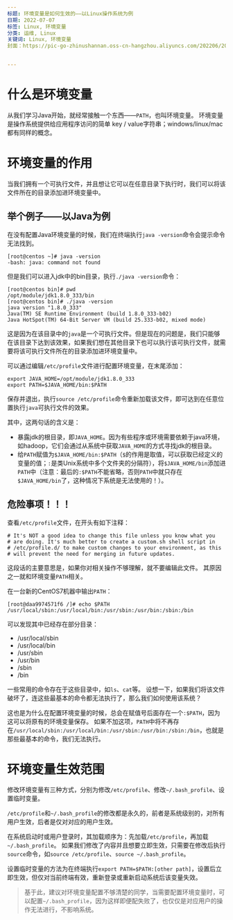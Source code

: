 ```yaml
---
标题: 环境变量是如何生效的——以Linux操作系统为例
日期: 2022-07-07
标签: Linux, 环境变量
分类: 运维, Linux
关键词: Linux, 环境变量
封面：https://pic-go-zhinushannan.oss-cn-hangzhou.aliyuncs.com/202206/202207071655634.png


---
```


# 什么是环境变量

从我们学习Java开始，就经常接触一个东西——`PATH`，也叫环境变量。
环境变量是操作系统提供给应用程序访问的简单 key / value字符串；windows/linux/mac都有同样的概念。

# 环境变量的作用

当我们拥有一个可执行文件，并且想让它可以在任意目录下执行时，我们可以将该文件所在的目录添加进环境变量中。

## 举个例子——以Java为例

在没有配置Java环境变量的时候，我们在终端执行`java -version`命令会提示命令无法找到。
```shell
[root@centos ~]# java -version
-bash: java: command not found
```

但是我们可以进入jdk中的bin目录，执行`./java -version`命令：
```shell
[root@centos bin]# pwd
/opt/module/jdk1.8.0_333/bin
[root@centos bin]# ./java -version
java version "1.8.0_333"
Java(TM) SE Runtime Environment (build 1.8.0_333-b02)
Java HotSpot(TM) 64-Bit Server VM (build 25.333-b02, mixed mode)
```

这是因为在该目录中的`java`是一个可执行文件。但是现在的问题是，我们只能够在该目录下达到该效果，如果我们想在其他目录下也可以执行该可执行文件，就需要将该可执行文件所在的目录添加进环境变量中。

可以通过编辑`/etc/profile`文件进行配置环境变量，在末尾添加：
```shell
export JAVA_HOME=/opt/module/jdk1.8.0_333
export PATH=$JAVA_HOME/bin:$PATH
```
保存并退出，执行`source /etc/profile`命令重新加载该文件，即可达到在任意位置执行`java`可执行文件的效果。

其中，这两句话的含义是：
- 暴露jdk的根目录，即`JAVA_HOME`。因为有些程序或环境需要依赖于java环境，如hadoop，它们会通过从系统中获取`JAVA_HOME`的方式寻找jdk的根目录。
- 给`PATH`赋值为`$JAVA_HOME/bin:$PATH`（`$`的作用是取值，可以获取已经定义的变量的值；`:`是类Unix系统中多个文件夹的分隔符），将`$JAVA_HOME/bin`添加进`PATH`中（注意：最后的`:$PATH`不能省略，否则`PATH`中就只存在`$JAVA_HOME/bin`了，这种情况下系统是无法使用的！）。


## 危险事项！！！

查看`/etc/profile`文件，在开头有如下注释：
```shell
# It's NOT a good idea to change this file unless you know what you
# are doing. It's much better to create a custom.sh shell script in
# /etc/profile.d/ to make custom changes to your environment, as this
# will prevent the need for merging in future updates.
```
这段话的主要意思是，如果你对相关操作不够理解，就不要编辑此文件。
其原因之一就和环境变量`PATH`相关。

在一台新的CentOS7机器中输出`PATH`：
```shell
[root@daa9974571f6 /]# echo $PATH
/usr/local/sbin:/usr/local/bin:/usr/sbin:/usr/bin:/sbin:/bin
```
可以发现其中已经存在部分目录：
- /usr/local/sbin
- /usr/local/bin
- /usr/sbin
- /usr/bin
- /sbin
- /bin

一些常用的命令存在于这些目录中，如`ls`、`cat`等。
设想一下，如果我们将该文件破坏了，连这些最基本的命令都无法执行了，那么我们如何使用该系统？

这也是为什么在配置环境变量的时候，总会在赋值号后面存在一个`:$PATH`，因为这可以将原有的环境变量保存。
如果不加这项，`PATH`中将不再存在`/usr/local/sbin:/usr/local/bin:/usr/sbin:/usr/bin:/sbin:/bin`，也就是那些最基本的命令，我们无法执行。

# 环境变量生效范围

修改环境变量有三种方式，分别为修改`/etc/profile`、修改`~/.bash_profile`、设置临时变量。

`/etc/profile`和`~/.bash_profile`的修改都是永久的，前者是系统级别的，对所有用户生效，后者是仅对对应的用户生效。

在系统启动时或用户登录时，其加载顺序为：先加载`/etc/profile`，再加载`~/.bash_profile`。
如果我们修改了内容并且想要立即生效，只需要在修改后执行`source`命令，如`source /etc/profile`、`source ~/.bash_profile`。

设置临时变量的方法为在终端执行`export PATH=$PATH:[other path]`，设置后立即生效，但仅对当前终端有效，重新登录或重新启动系统后该变量失效。


> 基于此，建议对环境变量配置不够清楚的同学，当需要配置环境变量时，可以配置`~/.bash_profile`，因为这样即便配失败了，也仅仅是对应用户的操作无法进行，不影响系统。
